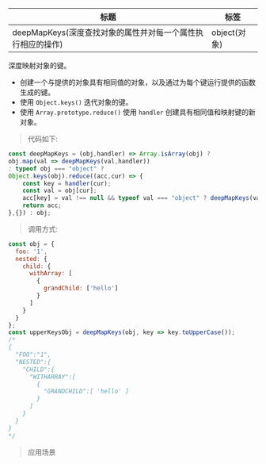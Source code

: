 |  标题   | 标签  |
|  ----  | ----  |
| deepMapKeys(深度查找对象的属性并对每一个属性执行相应的操作) | object(对象) |

深度映射对象的键。

* 创建一个与提供的对象具有相同值的对象，以及通过为每个键运行提供的函数生成的键。
* 使用 `Object.keys()` 迭代对象的键。
* 使用 `Array.prototype.reduce()` 使用 `handler` 创建具有相同值和映射键的新对象。

> 代码如下:

```js
const deepMapKeys = (obj,handler) => Array.isArray(obj) ? 
obj.map(val => deepMapKeys(val,handler)) 
: typeof obj === "object" ? 
Object.keys(obj).reduce((acc,cur) => {
    const key = handler(cur);
    const val = obj[cur];
    acc[key] = val !== null && typeof val === "object" ? deepMapKeys(val,handler) : val;
    return acc;
},{}) : obj;
```

> 调用方式:

```js
const obj = {
  foo: '1',
  nested: {
    child: {
      withArray: [
        {
          grandChild: ['hello']
        }
      ]
    }
  }
};
const upperKeysObj = deepMapKeys(obj, key => key.toUpperCase());
/*
{
  "FOO":"1",
  "NESTED":{
    "CHILD":{
      "WITHARRAY":[
        {
          "GRANDCHILD":[ 'hello' ]
        }
      ]
    }
  }
}
*/
```

> 应用场景